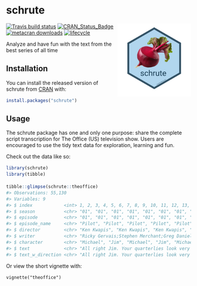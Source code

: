 
<!-- README.md is generated from README.Rmd. Please edit that file -->

# schrute

<img src='https://raw.githubusercontent.com/bradlindblad/schrute/master/man/figures/logo.png' align="right" height="200" />

<!-- badges: start -->

[![Travis build
status](https://travis-ci.org/bradlindblad/schrute.svg?branch=master)](https://travis-ci.org/bradlindblad/schrute)
[![CRAN\_Status\_Badge](https://www.r-pkg.org/badges/version/schrute)](https://cran.r-project.org/package=schrute)
[![metacran
downloads](https://cranlogs.r-pkg.org/badges/schrute)](https://cran.r-project.org/package=schrute)
[![lifecycle](https://img.shields.io/badge/lifecycle-stable-brightgreen.svg)](https://www.tidyverse.org/lifecycle/#stable)
<!-- badges: end -->

Analyze and have fun with the text from the best series of all time

## Installation

You can install the released version of schrute from
[CRAN](https://CRAN.R-project.org) with:

``` r
install.packages("schrute")
```

## Usage

The schrute package has one and only one purpose: share the complete
script transcription for The Office (US) television show. Users are
encouraged to use the tidy text data for exploration, learning and fun.

Check out the data like so:

``` r
library(schrute)
library(tibble)

tibble::glimpse(schrute::theoffice)
#> Observations: 55,130
#> Variables: 9
#> $ index            <int> 1, 2, 3, 4, 5, 6, 7, 8, 9, 10, 11, 12, 13, 14, …
#> $ season           <chr> "01", "01", "01", "01", "01", "01", "01", "01",…
#> $ episode          <chr> "01", "01", "01", "01", "01", "01", "01", "01",…
#> $ episode_name     <chr> "Pilot", "Pilot", "Pilot", "Pilot", "Pilot", "P…
#> $ director         <chr> "Ken Kwapis", "Ken Kwapis", "Ken Kwapis", "Ken …
#> $ writer           <chr> "Ricky Gervais;Stephen Merchant;Greg Daniels", …
#> $ character        <chr> "Michael", "Jim", "Michael", "Jim", "Michael", …
#> $ text             <chr> "All right Jim. Your quarterlies look very good…
#> $ text_w_direction <chr> "All right Jim. Your quarterlies look very good…
```

Or view the short vignette with:

    vignette("theoffice")
